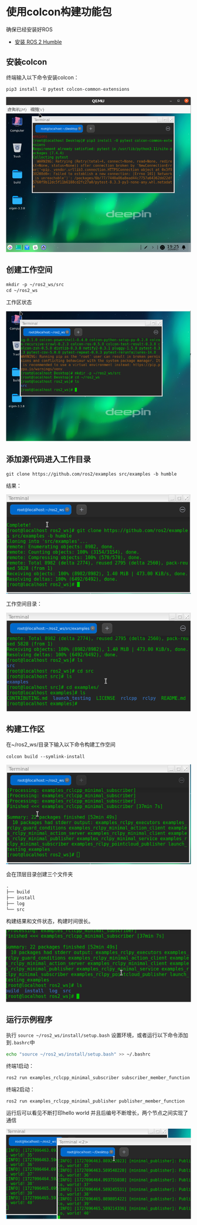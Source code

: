 # 使用colcon构建功能包
确保已经安装好ROS
 - [安装 ROS 2 Humble](https://openeuler-ros-docs.readthedocs.io/en/latest/installation/install-ros-humble.html)
## 安装colcon 
终端输入以下命令安装colcon：

```
pip3 install -U pytest colcon-common-extensions
```
![安装效果_pip3成功](src/2.png)

## 创建工作空间
```
mkdir -p ~/ros2_ws/src
cd ~/ros2_ws
```

工作区状态

![工作区状态截图](src/4.png)

## 添加源代码进入工作目录

`git clone https://github.com/ros2/examples src/examples -b humble`

结果：

![git_clone结果](src/5.png)

工作空间目录：

![文件状态截图](src/6.png)


## 构建工作区
在~/ros2_ws/目录下输入以下命令构建工作空间

`colcon build --symlink-install`

![构建工作区截图](src/7.png)

会在顶层目录创建三个文件夹

```text
.
├── build
├── install
├── log
└── src
```

构建结果和文件状态，构建时间很长。

![构建后文件状态](src/8.png)
	

## 运行示例程序
执行 `source ~/ros2_ws/install/setup.bash` 设置环境，或者运行以下命令添加到`.bashrc`中

```bash
echo "source ~/ros2_ws/install/setup.bash" >> ~/.bashrc
```


终端1启动：
```
ros2 run examples_rclcpp_minimal_subscriber subscriber_member_function
```

终端2启动：

```
ros2 run examples_rclcpp_minimal_publisher publisher_member_function
```

运行后可以看见不断打印hello world 并且后编号不断增长，两个节点之间实现了通信

![运行效果截图](src/10.png)



